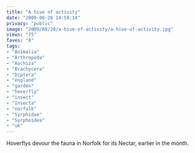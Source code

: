 ```yaml
---
title: "A hive of activity"
date: "2009-08-28 14:59:14"
privacy: "public"
image: "2009/08/28/a-hive-of-activity/a-hive-of-activity.jpg"
views: "75"
faves: "0"
tags:
- "Animalia"
- "Arthropoda"
- "Aschiza"
- "Brachycera"
- "Diptera"
- "england"
- "garden"
- "hoverfly"
- "insect"
- "Insecta"
- "norfolk"
- "Syrphidae"
- "Syrphoidea"
- "uk"
---
```

Hoverflys devour the fauna in Norfolk for its Nectar, earlier in the month.<a href="/photos/2009/08/28/a-hive-of-activity" rel="nofollow"></a>
